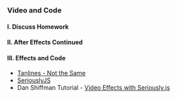 ### Video and Code

#### I. Discuss Homework

#### II. After Effects Continued

#### III. Effects and Code
* [Tanlines - Not the Same](http://www.notthesa.me/)
* [SeriouslyJS](https://github.com/brianchirls/Seriously.js/)
* Dan Shiffman Tutorial - [Video Effects with Seriously.js](https://www.youtube.com/watch?v=jdKep6jo7b0)

